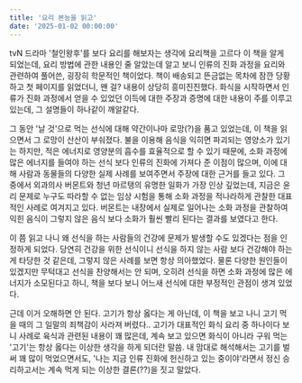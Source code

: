 ```yaml
---
title: '요리 본능을 읽고'
date: '2025-01-02 00:00:00'
---
```


tvN 드라마 '철인왕후'를 보다 요리를 해보자는 생각에 요리책을 고르다 이 책을 알게 되었는데, 요리 방법에 관한 내용인 줄 알았는데 알고 보니 인류의 진화 과정을 요리와 관련하여 풀어쓴, 굉장히 학문적인 책이었다. 책이 배송되고 뜬금없는  목차에 잠깐 당황하고 첫 페이지를 읽었더니, 왠 걸? 내용이 상당히 흥미진진했다.  화식을 시작하면서 인류가 진화 과정에서 얻을 수 있었던 이득에 대한 주장과 증명에 대한 내용이 주를 이루고 있는데, 그 설명들이 하나같이 깨알같다. 

그 동안 '날 것'으로 먹는 선식에 대해 약간이나마 로망(?)을 품고 있었는데, 이 책을 읽으면서 그 로망이 산산이 부숴졌다. 불을 이용해 음식을 익히면 파괴되는 영양소가 있기는 하지만, 적은 에너지로 영양분의 흡수를 효율적으로 할 수 있기 때문에, 소화 과정에 많은 에너지를 들여야 하는 선식 보다 인류의 진화에 가져다 준 이점이 많으며, 이에 대해 사람과 동물들의 다양한 실제 사례를 보여주면서 주장에 대한 근거를 들고 있다. 그 중에서 외과의사 버몬트와 청년 마르탱의 유명한 일화가 가장 인상 깊었는데, 지금은 윤리 문제로 누구도 따라할 수 없는 임상 시험을 통해 소화 과정을 적나라하게 관찰한 대표적인 사례로 여겨지고 있다. 버몬트는 내장에서 실제로 일어나는 소화 과정을 관찰하여 익힌 음식이 그렇지 않은 음식 보다 소화가 훨씬 빨리 된다는 결과를 보였다고 한다.

이 쯤 읽고 나니 왜 선식을 하는 사람들의 건강에 문제가 발생할 수도 있겠다는 점을 인정하게 되었다. 당연히 건강을 위한 선식이니 선식을 하지 않는 사람 보다 건강해야 하는 게 타당한 것 같은데, 그렇지 않은 사례를 보면 항상 의아했었다. 물론 다양한 원인들이 있겠지만 무턱대고 선식을 찬양해서는 안 되며, 오히려 선식을 하면 소화 과정에 많은 에너지가 소모된다고 하니, 책을 보다 보니 어느새 선식에 대한 부정적인 관점이 생겨 있었다.

근데 이거 오해하면 안 된다. 고기가 항상 옳다는 게 아닌데, 이 책을 보고 나니 고기 먹을 때의 그 일말의  죄책감이 사라져 버렸다.. 고기가 대표적인 화식 요리 중 하나이다 보니 사례로 육식과 관련된 내용이 꽤 많은데, 계속 보고 있으면 화식이 아니라 구워 먹는 '고기'는 항상 옳다는 이상한 생각을 하게 되더란 말씀. 내 맘대로 해석해서는 고기를 벌써 꽤 많이 먹었으면서도, '나는 지금 인류 진화에 헌신하고 있는 중이야'라면서 정신 승리하고서는 계속 먹게 되는 이상한 결론(??)을 짓고 말았다.